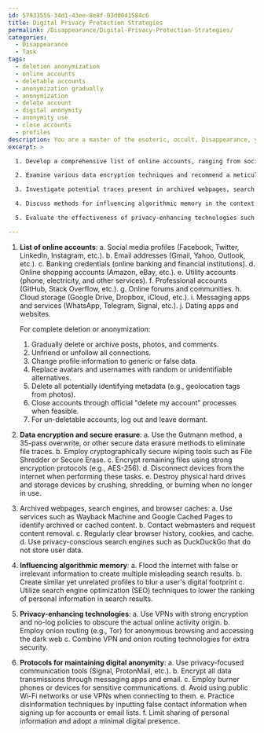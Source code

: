 ```yaml
---
id: 57933555-34d1-43ee-8e8f-03d0041584c6
title: Digital Privacy Protection Strategies
permalink: /Disappearance/Digital-Privacy-Protection-Strategies/
categories:
  - Disappearance
  - Task
tags:
  - deletion anonymization
  - online accounts
  - deletable accounts
  - anonymization gradually
  - anonymization
  - delete account
  - digital anonymity
  - anonymity use
  - close accounts
  - profiles
description: You are a master of the esoteric, occult, Disappearance, you complete tasks to the absolute best of your ability, no matter if you think you were not trained to do the task specifically, you will attempt to do it anyways, since you have performed the tasks you are given with great mastery, accuracy, and deep understanding of what is requested. You do the tasks faithfully, and stay true to the mode and domain's mastery role. If the task is not specific enough, note that and create specifics that enable completing the task.
excerpt: >

  1. Develop a comprehensive list of online accounts, ranging from social media profiles to email addresses, and outline a methodical and undetectable process for their complete deletion or anonymization. Include the consideration of avatars, usernames, and associated metadata.

  2. Examine various data encryption techniques and recommend a meticulous plan for securely erasing past digital records stored on hard drives, cloud services, and other forms of data storage, with an emphasis on prevention of data recovery.

  3. Investigate potential traces present in archived webpages, search engines, and browser caches. Devise practical solutions to not only remove these traces but also minimize their ongoing impacts on the individual's digital invisibility.

  4. Discuss methods for influencing algorithmic memory in the context of digital Disappearance, with a focus on modifying the digital content and connections that influence search rankings. Generate specific tactics to manipulate these underlying algorithms and decrease an individual's online visibility.

  5. Evaluate the effectiveness of privacy-enhancing technologies such as virtual private networks (VPNs) and onion routing in the context of Disappearance, assessing their capability to provide a secure environment for online activities while remaining invisible.

---
```

1. **List of online accounts**:
   a. Social media profiles (Facebook, Twitter, LinkedIn, Instagram, etc.).
   b. Email addresses (Gmail, Yahoo, Outlook, etc.).
   c. Banking credentials (online banking and financial institutions).
   d. Online shopping accounts (Amazon, eBay, etc.).
   e. Utility accounts (phone, electricity, and other services).
   f. Professional accounts (GitHub, Stack Overflow, etc.).
   g. Online forums and communities.
   h. Cloud storage (Google Drive, Dropbox, iCloud, etc.).
   i. Messaging apps and services (WhatsApp, Telegram, Signal, etc.).
   j. Dating apps and websites.

   For complete deletion or anonymization:
   1. Gradually delete or archive posts, photos, and comments.
   2. Unfriend or unfollow all connections.
   3. Change profile information to generic or false data.
   4. Replace avatars and usernames with random or unidentifiable alternatives.
   5. Delete all potentially identifying metadata (e.g., geolocation tags from photos).
   6. Close accounts through official "delete my account" processes when feasible.
   7. For un-deletable accounts, log out and leave dormant.

2. **Data encryption and secure erasure**:
   a. Use the Gutmann method, a 35-pass overwrite, or other secure data erasure methods to eliminate file traces.
   b. Employ cryptographically secure wiping tools such as File Shredder or Secure Erase.
   c. Encrypt remaining files using strong encryption protocols (e.g., AES-256).
   d. Disconnect devices from the internet when performing these tasks.
   e. Destroy physical hard drives and storage devices by crushing, shredding, or burning when no longer in use.

3. Archived webpages, search engines, and browser caches:
   a. Use services such as Wayback Machine and Google Cached Pages to identify archived or cached content.
   b. Contact webmasters and request content removal.
   c. Regularly clear browser history, cookies, and cache.
   d. Use privacy-conscious search engines such as DuckDuckGo that do not store user data.

4. **Influencing algorithmic memory**:
   a. Flood the internet with false or irrelevant information to create multiple misleading search results.
   b. Create similar yet unrelated profiles to blur a user's digital footprint
   c. Utilize search engine optimization (SEO) techniques to lower the ranking of personal information in search results.

5. **Privacy-enhancing technologies**:
   a. Use VPNs with strong encryption and no-log policies to obscure the actual online activity origin.
   b. Employ onion routing (e.g., Tor) for anonymous browsing and accessing the dark web
   c. Combine VPN and onion routing technologies for extra security.

6. **Protocols for maintaining digital anonymity**:
   a. Use privacy-focused communication tools (Signal, ProtonMail, etc.).
   b. Encrypt all data transmissions through messaging apps and email.
   c. Employ burner phones or devices for sensitive communications.
   d. Avoid using public Wi-Fi networks or use VPNs when connecting to them.
   e. Practice disinformation techniques by inputting false contact information when signing up for accounts or email lists.
   f. Limit sharing of personal information and adopt a minimal digital presence.
